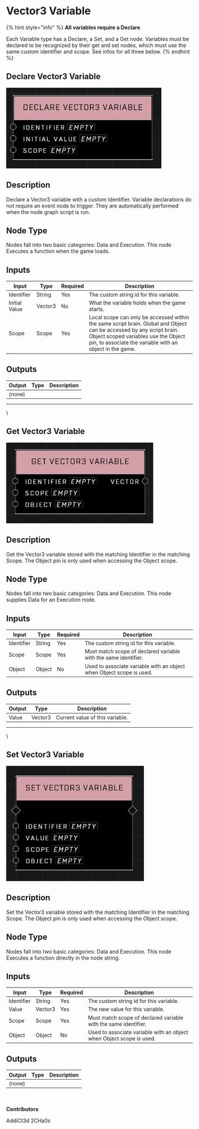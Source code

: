 # Vector3 Variable

{% hint style="info" %}
**All variables require a Declare**

Each Variable type has a Declare, a Set, and a Get node. Variables must be declared to be recognized by their get and set nodes, which must use the same custom identifier and scope. See infos for all three below.
{% endhint %}

## Declare Vector3 Variable

![](../../../.gitbook/assets/declare-vector3-variable.JPG)

## Description

Declare a Vector3 variable with a custom Identifier. Variable declarations do not require an event node to trigger. They are automatically performed when the node graph script is run.

## Node Type

Nodes fall into two basic categories: Data and Execution. This node Executes a function when the game loads.

## Inputs

| Input         | Type    | Required | Description                                                                                                                                                                                                             |
| ------------- | ------- | -------- | ----------------------------------------------------------------------------------------------------------------------------------------------------------------------------------------------------------------------- |
| Identifier    | String  | Yes      | The custom string id for this variable.                                                                                                                                                                                 |
| Initial Value | Vector3 | No       | What the variable holds when the game starts.                                                                                                                                                                           |
| Scope         | Scope   | Yes      | Local scope can only be accessed within the same script brain. Global and Object can be accessed by any script brain. Object scoped variables use the Object pin, to associate the variable with an object in the game. |

## Outputs

| Output | Type | Description |
| ------ | ---- | ----------- |
| (none) |      |             |

***

\


## Get Vector3 Variable

![](../../../.gitbook/assets/get-vector3-variable.JPG)

## Description

Get the Vector3 variable stored with the matching Identifier in the matching Scope. The Object pin is only used when accessing the Object scope.

## Node Type

Nodes fall into two basic categories: Data and Execution. This node supplies Data for an Execution node.

## Inputs

| Input      | Type   | Required | Description                                                          |
| ---------- | ------ | -------- | -------------------------------------------------------------------- |
| Identifier | String | Yes      | The custom string id for this variable.                              |
| Scope      | Scope  | Yes      | Must match scope of declared variable with the same identifier.      |
| Object     | Object | No       | Used to associate variable with an object when Object scope is used. |

## Outputs

| Output | Type    | Description                     |
| ------ | ------- | ------------------------------- |
| Value  | Vector3 | Current value of this variable. |

***

\


## Set Vector3 Variable

![](../../../.gitbook/assets/set-vector3-variable.JPG)

## Description

Set the Vector3 variable stored with the matching Identifier in the matching Scope. The Object pin is only used when accessing the Object scope.

## Node Type

Nodes fall into two basic categories: Data and Execution. This node Executes a function directly in the node string.

## Inputs

| Input      | Type    | Required | Description                                                          |
| ---------- | ------- | -------- | -------------------------------------------------------------------- |
| Identifier | String  | Yes      | The custom string id for this variable.                              |
| Value      | Vector3 | Yes      | The new value for this variable.                                     |
| Scope      | Scope   | Yes      | Must match scope of declared variable with the same identifier.      |
| Object     | Object  | No       | Used to associate variable with an object when Object scope is used. |

## Outputs

| Output | Type | Description |
| ------ | ---- | ----------- |
| (none) |      |             |

\
\
**Contributors**

AddiCt3d 2CHa0s
